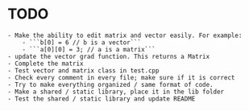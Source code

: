# TODO

    - Make the ability to edit matrix and vector easily. For example:
        - ```b[0] = 6 // b is a vector```
        - ```a[0][0] = 3; // a is a matrix``` 
    - update the vector grad function. This returns a Matrix
    - Complete the matrix
    - Test vector and matrix class in test.cpp
    - Check every comment in every file; make sure if it is correct
    - Try to make everything organized / same format of code.
    - Make a shared / static library, place it in the lib folder
    - Test the shared / static library and update README 
